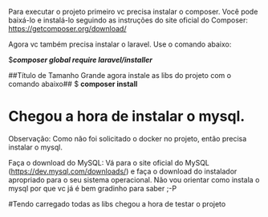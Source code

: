 Para executar o projeto primeiro vc precisa instalar o composer. Você pode baixá-lo e instalá-lo seguindo as instruções do site oficial do Composer: https://getcomposer.org/download/

Agora vc também precisa instalar o laravel. Use o comando abaixo:

$**_composer global require laravel/installer_**

##Título de Tamanho Grande agora instale as libs do projeto com o comando abaixo##
$ **composer install** 

# Chegou a hora de instalar o mysql. 

Observação: Como não foi solicitado o docker no projeto, então precisa instalar o mysql.

Faça o download do MySQL:
Vá para o site oficial do MySQL (https://dev.mysql.com/downloads/) e faça o download do instalador apropriado para o seu sistema operacional. Não vou orientar como instala o mysql por que vc já é bem gradinho para saber ;-P

#Tendo carregado todas as libs chegou a hora de testar o projeto





